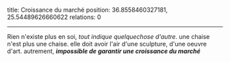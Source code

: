 title: Croissance du marché
position: 36.8558460327181, 25.54489626660622
relations: 0

---











Rien n'existe plus en soi, *tout indique quelquechose d'autre*. une chaise n'est plus une chaise. elle doit avoir l'air d'une sculpture, d'une oeuvre d'art. autrement, ***impossible de garantir une croissance du marché***